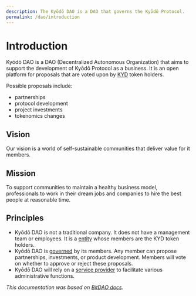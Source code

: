 ```yaml
---
description: The Kyōdō DAO is a DAO that governs the Kyōdō Protocol.
permalink: /dao/introduction
---
```


# Introduction

Kyōdō DAO is a DAO (Decentralized Autonomous Organization) that aims to support the development of Kyōdō Protocol as a business. It is an open platform for proposals that are voted upon by [KYD](/tokenomics/token) token holders.

Possible proposals include:

* partnerships
* protocol development
* project investments
* tokenomics changes

## Vision

Our vision is a world of self-sustainable communities that deliver value for it members.

## Mission

To support communities to maintain a healthy business model, professionals to work in their dream jobs and companies to hire the best people at reasonable time.

## Principles

* Kyōdō DAO is not a traditional company. It does not have a management team or employees. It is a [entity](/dao/entity) whose members are the KYD token holders.
* Kyōdō DAO is [governed](/dao/governance) by its members. Any member can propose partnerships, investments, or product development. Members will vote on whether to approve or reject these proposals.
* Kyōdō DAO will rely on a [service provider](/dao/service-provider) to facilitate various administrative functions.

_This documentation was based on_ [_BitDAO docs_](https://docs.bitdao.io)_._
